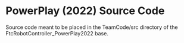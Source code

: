 # PowerPlay (2022) Source Code
Source code meant to be placed in the TeamCode/src directory of the FtcRobotController_PowerPlay2022 base.
